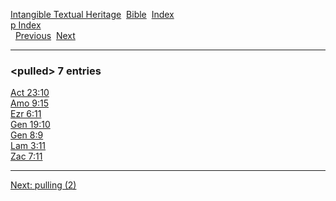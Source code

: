 [Intangible Textual Heritage](../../index)  [Bible](../index) 
[Index](index)   
[p Index](_p_)  
  [Previous](c08982)  [Next](c08984) 

------------------------------------------------------------------------

### &lt;pulled&gt; 7 entries

[Act 23:10](../kjv/act023.htm#010)  
[Amo 9:15](../kjv/amo009.htm#015)  
[Ezr 6:11](../kjv/ezr006.htm#011)  
[Gen 19:10](../kjv/gen019.htm#010)  
[Gen 8:9](../kjv/gen008.htm#009)  
[Lam 3:11](../kjv/lam003.htm#011)  
[Zac 7:11](../kjv/zac007.htm#011)  

------------------------------------------------------------------------

[Next: pulling (2)](c08984)

